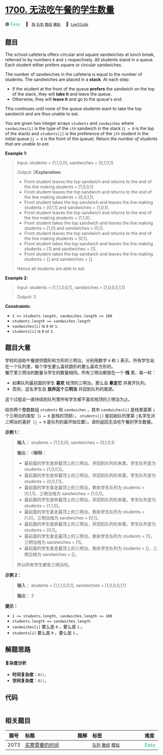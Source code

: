 # [1700. 无法吃午餐的学生数量](https://leetcode.com/problems/number-of-students-unable-to-eat-lunch)

🟢 <font color=#15bd66>Easy</font>&emsp; 🔖&ensp; [`栈`](/tag/stack.md) [`队列`](/tag/queue.md) [`数组`](/tag/array.md) [`模拟`](/tag/simulation.md)&emsp; 🔗&ensp;[`LeetCode`](https://leetcode.com/problems/number-of-students-unable-to-eat-lunch)

## 题目

The school cafeteria offers circular and square sandwiches at lunch break,
referred to by numbers `0` and `1` respectively. All students stand in a
queue. Each student either prefers square or circular sandwiches.

The number of sandwiches in the cafeteria is equal to the number of students.
The sandwiches are placed in a **stack**. At each step:

  * If the student at the front of the queue **prefers** the sandwich on the top of the stack, they will **take it** and leave the queue.
  * Otherwise, they will **leave it** and go to the queue's end.

This continues until none of the queue students want to take the top sandwich
and are thus unable to eat.

You are given two integer arrays `students` and `sandwiches` where
`sandwiches[i]` is the type of the `i​​​​​​th` sandwich in the stack (`i = 0`
is the top of the stack) and `students[j]` is the preference of the
`j​​​​​​th` student in the initial queue (`j = 0` is the front of the queue).
Return _the number of students that are unable to eat._



**Example 1:**

> Input: students = [1,1,0,0], sandwiches = [0,1,0,1]
> 
> Output: 0**Explanation:**
> - Front student leaves the top sandwich and returns to the end of the line making students = [1,0,0,1].
> - Front student leaves the top sandwich and returns to the end of the line making students = [0,0,1,1].
> - Front student takes the top sandwich and leaves the line making students = [0,1,1] and sandwiches = [1,0,1].
> - Front student leaves the top sandwich and returns to the end of the line making students = [1,1,0].
> - Front student takes the top sandwich and leaves the line making students = [1,0] and sandwiches = [0,1].
> - Front student leaves the top sandwich and returns to the end of the line making students = [0,1].
> - Front student takes the top sandwich and leaves the line making students = [1] and sandwiches = [1].
> - Front student takes the top sandwich and leaves the line making students = [] and sandwiches = [].
> 
> Hence all students are able to eat.

**Example 2:**

> Input: students = [1,1,1,0,0,1], sandwiches = [1,0,0,0,1,1]
> 
> Output: 3

**Constraints:**

  * `1 <= students.length, sandwiches.length <= 100`
  * `students.length == sandwiches.length`
  * `sandwiches[i]` is `0` or `1`.
  * `students[i]` is `0` or `1`.


## 题目大意

学校的自助午餐提供圆形和方形的三明治，分别用数字 `0` 和 `1` 表示。所有学生站在一个队列里，每个学生要么喜欢圆形的要么喜欢方形的。  
餐厅里三明治的数量与学生的数量相同。所有三明治都放在一个 **栈** 里，每一轮：

  * 如果队列最前面的学生 **喜欢** 栈顶的三明治，那么会 **拿走它** 并离开队列。
  * 否则，这名学生会 **放弃这个三明治** 并回到队列的尾部。

这个过程会一直持续到队列里所有学生都不喜欢栈顶的三明治为止。

给你两个整数数组 `students` 和 `sandwiches` ，其中 `sandwiches[i]` 是栈里面第 `i​​​​​​`
个三明治的类型（`i = 0` 是栈的顶部）， `students[j]` 是初始队列里第 `j​​​​​​` 名学生对三明治的喜好（`j = 0`
是队列的最开始位置）。请你返回无法吃午餐的学生数量。

**示例 1：**

> 
> 
> 
> 
> 
> **输入：** students = [1,1,0,0], sandwiches = [0,1,0,1]
> 
> **输出：** 0**解释：**
> - 最前面的学生放弃最顶上的三明治，并回到队列的末尾，学生队列变为 students = [1,0,0,1]。
> - 最前面的学生放弃最顶上的三明治，并回到队列的末尾，学生队列变为 students = [0,0,1,1]。
> - 最前面的学生拿走最顶上的三明治，剩余学生队列为 students = [0,1,1]，三明治栈为 sandwiches = [1,0,1]。
> - 最前面的学生放弃最顶上的三明治，并回到队列的末尾，学生队列变为 students = [1,1,0]。
> - 最前面的学生拿走最顶上的三明治，剩余学生队列为 students = [1,0]，三明治栈为 sandwiches = [0,1]。
> - 最前面的学生放弃最顶上的三明治，并回到队列的末尾，学生队列变为 students = [0,1]。
> - 最前面的学生拿走最顶上的三明治，剩余学生队列为 students = [1]，三明治栈为 sandwiches = [1]。
> - 最前面的学生拿走最顶上的三明治，剩余学生队列为 students = []，三明治栈为 sandwiches = []。
> 
> 所以所有学生都有三明治吃。
> 
> 

**示例 2：**

> 
> 
> 
> 
> 
> **输入：** students = [1,1,1,0,0,1], sandwiches = [1,0,0,0,1,1]
> 
> **输出：** 3
> 
> 

**提示：**

  * `1 <= students.length, sandwiches.length <= 100`
  * `students.length == sandwiches.length`
  * `sandwiches[i]` 要么是 `0` ，要么是 `1` 。
  * `students[i]` 要么是 `0` ，要么是 `1` 。


## 解题思路

#### 复杂度分析

- **时间复杂度**：`O()`，
- **空间复杂度**：`O()`，

## 代码

```javascript

```

## 相关题目

<!-- prettier-ignore -->
| 题号 | 标题 | 题解 | 标签 | 难度 |
| :------: | :------ | :------: | :------ | :------ |
| 2073 | [买票需要的时间](https://leetcode.com/problems/time-needed-to-buy-tickets) |  |  [`队列`](/tag/queue.md) [`数组`](/tag/array.md) [`模拟`](/tag/simulation.md) | <font color=#15bd66>Easy</font> |

<style>
.blue {
    background-color: #096dd9;
    padding: 0.25rem 0.5rem;
    margin: 0;
    font-size: 0.85em;
    border-radius: 3px;
    color: white;
    font-weight: 500;
}
table th:first-of-type { width: 10%; }
table th:nth-of-type(2) { width: 35%; }
table th:nth-of-type(3) { width: 10%; }
table th:nth-of-type(4) { width: 35%; }
table th:nth-of-type(5) { width: 10%; }
</style>
